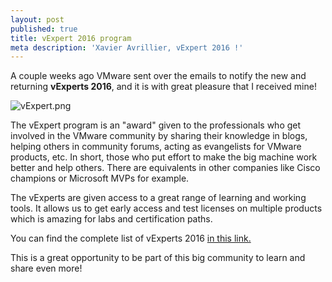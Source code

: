 ```yaml
---
layout: post
published: true
title: vExpert 2016 program
meta description: 'Xavier Avrillier, vExpert 2016 !'
---
```

A couple weeks ago VMware sent over the emails to notify the new and returning **vExperts 2016**, and it is with great pleasure that I received mine!

![vExpert.png]({{site.baseurl}}/img/vExpert.png)

The vExpert program is an "award" given to the professionals who get involved in the VMware community by sharing their knowledge in blogs, helping others in community forums, acting as evangelists for VMware products, etc. In short, those who put effort to make the big machine work better and help others. There are equivalents in other companies like Cisco champions or Microsoft MVPs for example.

The vExperts are given access to a great range of learning and working tools. It allows us to get early access and test licenses on multiple products which is amazing for labs and certification paths.

You can find the complete list of vExperts 2016 [in this link.](http://blogs.vmware.com/vmtn/2016/08/vexpert-2016-second-half-announcement.html)

This is a great opportunity to be part of this big community to learn and share even more!

